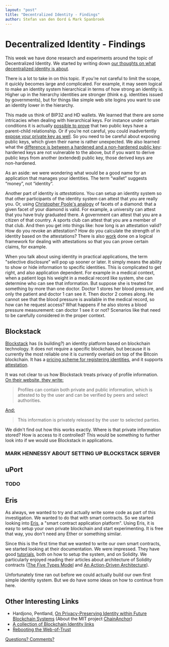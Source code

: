 ```yaml
---
layout: "post"
title: "Decentralized Identity - Findings"
author: Stefan van den Oord & Mark Spanbroek
---
```


Decentralized Identity - Findings
=================================

This week we have done research and experiments around the topic of Decentralized Identity. We started by writing down [our thoughts on what decentralized identity is about][1].

There is a lot to take in on this topic. If you're not careful to limit the scope, it quickly becomes large and complicated. For example, it may seem logical to make an identity system hierarchical in terms of how strong an identity is. Higher up in the hierarchy identities are stronger (think e.g. identities issued by governments), but for things like simple web site logins you want to use an identity lower in the hierarchy.

This made us think of BIP32 and HD wallets. We learned that there are some intricacies when dealing with hierarchical keys. For instance under certain conditions it is actually [possible to prove][5] that two public keys have a parent-child relationship. Or if you’re not careful, you could inadvertently [expose your private key as well][18]. So you need to be careful about exposing public keys, which given their name is rather unexpected. We also learned what the [difference is between a hardened and a non-hardened public key][20]: hardened keys are not vulnerable to the above, but if you want to derive public keys from another (extended) public key, those derived keys are non-hardened.

As an aside: we were wondering what would be a good name for an application that manages your identities. The term “wallet” suggests “money”, not “identity”.

Another part of identity is _attestations_. You can setup an identity system so that other participants of the identity system can attest that you are really you. Or, using [Christopher Poole's analogy][6] of facets of a diamond: that a given facet of your diamond is valid. For example, a university can attest that you have truly graduated there. A government can attest that you are a citizen of that country. A sports club can attest that you are a member of that club. And then you get into things like: how long is an attestation valid? How do you revoke an attestation? How do you calculate the strength of in identity based on the attestations? There is also [work][7] done on a logical framework for dealing with attestations so that you can prove certain claims, for example.

When you talk about using identity in practical applications, the term "selective disclosure" will pop up sooner or later. It simply means the ability to show or hide information to specific identities. This is complicated to get right, and also application dependent. For example in a medical context, when a patient logs his weight in a medical record like system, she can determine who can see that information. But suppose she is treated for something by more than one doctor. Doctor 1 stores her blood pressure, and only the patient and doctor 1 can see it. Then doctor 2 comes along. He cannot see that the blood pressure is available in the medical record, so how can he request access? What happens if he also stores a blood pressure measurement: can doctor 1 see it or not? Scenarios like that need to be carefully considered in the proper context.

Blockstack
----------
[Blockstack][8] has (is building?) an identity platform based on blockchain technology. It does not require a specific blockchain, but because it is currently the most reliable one it is currently overlaid on top of the Bitcoin blockchain. It has a [pricing scheme for registering identities][9], and it supports [attestation][10].

It was not clear to us how Blockstack treats privacy of profile information. [On their website, they write:][11]

> Profiles can contain both private and public information, which is attested to by the user and can be verified by peers and select authorities.

[And:][12]

> This information is privately released by the user to selected parties.

We didn't find out how this works exactly. Where is that private information stored? How is access to it controlled? This would be something to further look into if we would use Blockstack in applications.

### MARK HENNESSY ABOUT SETTING UP BLOCKSTACK SERVER

uPort
-----
### TODO

Eris
----
As always, we wanted to try and actually write some code as part of this investigation. We wanted to do that with smart contracts. So we started looking into [Eris][13], a "smart contract application platform". Using Eris, it is easy to setup your own private blockchain and start experimenting. It is free that way, you don't need any Ether or something similar.

Since this is the first time that we wanted to write our own smart contracts, we started looking at their documentation. We were impressed. They have good [tutorials][14], both on how to setup the system, and on Solidity. We particularly enjoyed reading their articles about architecture of Solidity contracts ([The Five Types Model][15] and [An Action-Driven Architecture][16]).

Unfortunately time ran out before we could actually build our own first simple identity system. But we do have some ideas on how to continue from here.

Other Interesting Links
-----------------------
* Hardjono, Pentland, [On Privacy-Preserving Identity within Future Blockchain Systems][2] (About the MIT project [ChainAnchor][3])
* [A collection of Blockchain Identity links][4]
* [Rebooting the Web-of-Trust][17]

[Questions? Comments?][19]

[1]: https://charterhouse.github.io/2016/07/18/decentralized-identity.html
[2]: https://www.w3.org/2016/04/blockchain-workshop/interest/hardjono-pentland.html
[3]: http://trust.mit.edu
[4]: https://github.com/peacekeeper/blockchain-identity
[5]: http://bitcoin.stackexchange.com/a/37138
[6]: http://mashable.com/2011/10/18/chris-poole-4chan-web-2/#ou2f5YyAdZqt
[7]: http://doc.utwente.nl/61675/1/thesis_M_Czenko.pdf
[8]: https://blockstack.org
[9]: https://github.com/blockstack/blockstack-server/wiki/Usage#namespaces
[10]: https://blockstack.org/docs/identity-attestation
[11]: https://blockstack.org/docs/blockchain-identity
[12]: https://blockstack.org/docs/blockstack-profiles
[13]: https://erisindustries.com
[14]: https://docs.erisindustries.com/tutorials/
[15]: https://docs.erisindustries.com/tutorials/solidity/solidity-1
[16]: https://docs.erisindustries.com/tutorials/solidity/solidity-2
[17]: https://github.com/WebOfTrustInfo/rebooting-the-web-of-trust
[18]: https://bitcoinmagazine.com/articles/deterministic-wallets-advantages-flaw-1385450276
[19]: https://github.com/Charterhouse/charterhouse.github.io/issues/3
[20]: http://bitcoin.stackexchange.com/questions/37488/eli5-whats-the-difference-between-a-child-key-and-a-hardened-child-key-in-bip3

